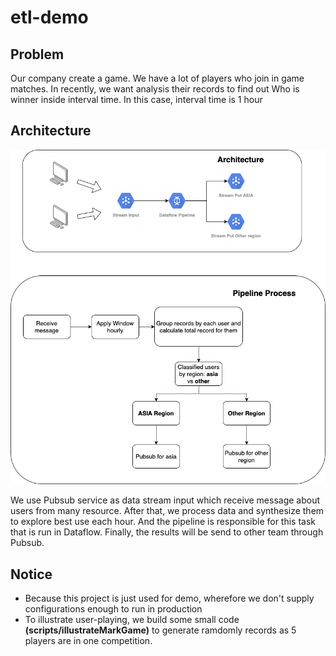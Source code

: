# etl-demo

## Problem
Our company create a game. We have a lot of players who join in game matches. In recently, we want analysis their records to find out Who is winner inside interval time. In this case, interval time is 1 hour

## Architecture
![Demo Architecture](demo-beam.drawio.png "Demo Architecture")

We use Pubsub service as data stream input which receive message about users from many resource. After that, we process data and synthesize them to explore best use each hour. And the pipeline is responsible for this task that is run in Dataflow. Finally, the results will be send to other team through Pubsub.

## Notice
- Because this project is just used for demo, wherefore we don't supply configurations enough to run in production
- To illustrate user-playing, we build some small code **(scripts/illustrateMarkGame)** to generate ramdomly 
    records as 5 players are in one competition.
